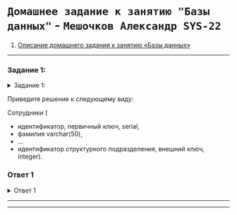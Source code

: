 # `Домашнее задание к занятию "Базы данных"` - `Мешочков Александр SYS-22`



1. [Описание домашнего задания к занятию «Базы данных»](https://github.com/netology-code/sdb-homeworks/blob/main/12-01.md)

---

 ### Задание 1: 
<details>
   <summary> Задание 1: </summary>
 Легенда 
  
  Заказчик передал вам [файл в формате Excel](https://github.com/netology-code/sdb-homeworks/blob/main/resources/hw-12-1.xlsx), в котором сформирован отчёт. 

На основе этого отчёта нужно выполнить следующие задания.

Задание 1 :
Опишите не менее семи таблиц, из которых состоит база данных:

- какие данные хранятся в этих таблицах;
- какой тип данных у столбцов в этих таблицах, если данные хранятся в PostgreSQL.

</details>

Приведите решение к следующему виду:


Сотрудники (

- идентификатор, первичный ключ, serial,
- фамилия varchar(50),
- ...
- идентификатор структурного подразделения, внешний ключ, integer).


### Ответ 1
<details>
  <summary>Ответ 1</summary>

  
ТАБЛИЦЫ:

сотрудники (

- идентификатор сотрудника, первичный ключ, SERIAL,
- Ф.И.О. VARCHAR(50),
- дата найма DATE,
- оклад DECIMAL(10,2),
- идентификатор должности, внешний ключ, INTEGER,
- идентификатор структурного подразделения, внешний ключ, INTEGER)

тип подразделения (

- идентификатор типа подразделения, первичный ключ, SERIAL,
- тип подразделения VARCHAR(20))

структурное подразделение (

- идентификатор структурного подразделения, первичный ключ, SERIAL,
- структурное подразделение VARCHAR(60),
- идентификатор типа подразделения, внешний ключ, INTEGER
- идентификатор филиала, внешний ключ, INTEGER)

адрес филиала (

- идентификатор филиала, первичный ключ, SERIAL,
- адрес филиала VARCHAR(60))

должность (

- идентификатор должности, первичный ключ, SERIAL,
- должность VARCHAR(50))

проект (
- идентификатор проекта, первичный ключ, SERIAL,
- название проекта VARCHAR(30))

назначение на проект (

- идентификатор сотрудника, внешний ключ, INTEGER,
- идентификатор проекта, внешний ключ, INTEGER,)

</details>


--------


--------